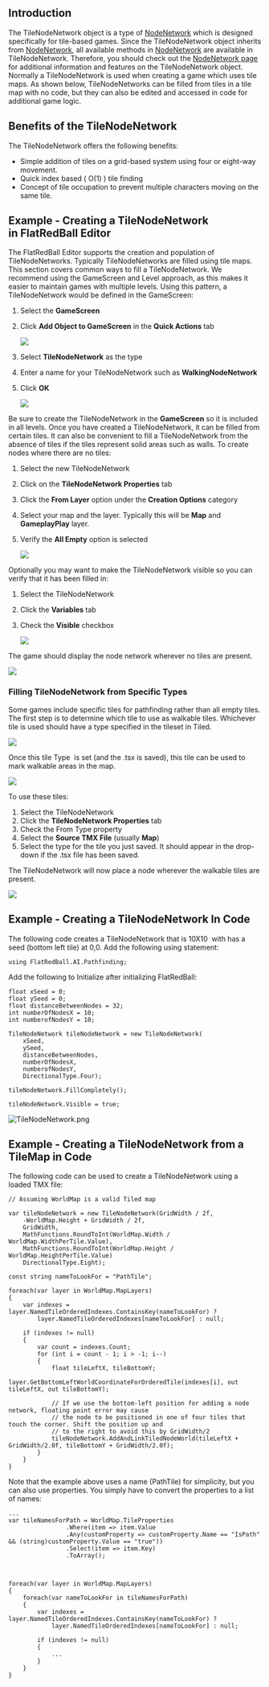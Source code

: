 ## Introduction

The TileNodeNetwork object is a type of [NodeNetwork](/documentation/api/flatredball/flatredball-ai/flatredball-ai-pathfinding-2/flatredball-ai-pathfinding-nodenetwork/.md "FlatRedBall.AI.Pathfinding.NodeNetwork") which is designed specifically for tile-based games. Since the TileNodeNetwork object inherits from [NodeNetwork](/documentation/api/flatredball/flatredball-ai/flatredball-ai-pathfinding-2/flatredball-ai-pathfinding-nodenetwork/.md "FlatRedBall.AI.Pathfinding.NodeNetwork"), all available methods in [NodeNetwork](/documentation/api/flatredball/flatredball-ai/flatredball-ai-pathfinding-2/flatredball-ai-pathfinding-nodenetwork/.md "FlatRedBall.AI.Pathfinding.NodeNetwork") are available in TileNodeNetwork. Therefore, you should check out the [NodeNetwork page](/documentation/api/flatredball/flatredball-ai/flatredball-ai-pathfinding-2/flatredball-ai-pathfinding-nodenetwork/.md "FlatRedBall.AI.Pathfinding.NodeNetwork") for additional information and features on the TileNodeNetwork object. Normally a TileNodeNetwork is used when creating a game which uses tile maps. As shown below, TileNodeNetworks can be filled from tiles in a tile map with no code, but they can also be edited and accessed in code for additional game logic.

## Benefits of the TileNodeNetwork

The TileNodeNetwork offers the following benefits:

-   Simple addition of tiles on a grid-based system using four or eight-way movement.
-   Quick index based ( O(1) ) tile finding
-   Concept of tile occupation to prevent multiple characters moving on the same tile.

## Example - Creating a TileNodeNetwork in FlatRedBall Editor

The FlatRedBall Editor supports the creation and population of TileNodeNetworks. Typically TileNodeNetworks are filled using tile maps. This section covers common ways to fill a TileNodeNetwork. We recommend using the GameScreen and Level approach, as this makes it easier to maintain games with multiple levels. Using this pattern, a TileNodeNetwork would be defined in the GameScreen:

1.  Select the **GameScreen**

2.  Click **Add Object to GameScreen** in the **Quick Actions** tab

    ![](/media/2021-08-img_61278ef517345.png)

3.  Select **TileNodeNetwork** as the type

4.  Enter a name for your TileNodeNetwork such as **WalkingNodeNetwork**

5.  Click ****OK****

    ![](/media/2021-08-img_61278f797745d.png)

Be sure to create the TileNodeNetwork in the **GameScreen** so it is included in all levels. Once you have created a TileNodeNetwork, it can be filled from certain tiles. It can also be convenient to fill a TileNodeNetwork from the absence of tiles if the tiles represent solid areas such as walls. To create nodes where there are no tiles:

1.  Select the new TileNodeNetwork

2.  Click on the **TileNodeNetwork Properties** tab

3.  Click the **From Layer** option under the **Creation Options** category

4.  Select your map and the layer. Typically this will be **Map** and **GameplayPlay** layer.

5.  Verify the **All Empty** option is selected

    ![](/media/2021-08-img_612791599f0de.png)

Optionally you may want to make the TileNodeNetwork visible so you can verify that it has been filled in:

1.  Select the TileNodeNetwork

2.  Click the **Variables** tab

3.  Check the **Visible** checkbox

    ![](/media/2021-08-img_6127925fcfb97.png)

The game should display the node network wherever no tiles are present.

![](/media/2021-08-img_61279322b6383.png)

### Filling TileNodeNetwork from Specific Types

Some games include specific tiles for pathfinding rather than all empty tiles. The first step is to determine which tile to use as walkable tiles. Whichever tile is used should have a type specified in the tileset in Tiled.

![](/media/2021-08-img_612793df73271.png)

Once this tile Type  is set (and the .tsx is saved), this tile can be used to mark walkable areas in the map.

![](/media/2021-08-img_6127946f19390.png)

To use these tiles:

1.  Select the TileNodeNetwork
2.  Click the **TileNodeNetwork Properties** tab
3.  Check the From Type property
4.  Select the **Source TMX File** (usually **Map**)
5.  Select the type for the tile you just saved. It should appear in the drop-down if the .tsx file has been saved.

The TileNodeNetwork will now place a node wherever the walkable tiles are present.

![](/media/2021-08-img_6127951030eb7.png)

## Example - Creating a TileNodeNetwork In Code

The following code creates a TileNodeNetwork that is 10X10  with has a seed (bottom left tile) at 0,0. Add the following using statement:

    using FlatRedBall.AI.Pathfinding;

Add the following to Initialize after initializing FlatRedBall:

    float xSeed = 0;
    float ySeed = 0;
    float distanceBetweenNodes = 32;
    int numberOfNodesX = 10;
    int numberofNodesY = 10;

    TileNodeNetwork tileNodeNetwork = new TileNodeNetwork(
        xSeed, 
        ySeed, 
        distanceBetweenNodes, 
        numberOfNodesX, 
        numberofNodesY, 
        DirectionalType.Four);

    tileNodeNetwork.FillCompletely();

    tileNodeNetwork.Visible = true;

![TileNodeNetwork.png](/media/migrated_media-TileNodeNetwork.png)

## Example - Creating a TileNodeNetwork from a TileMap in Code

The following code can be used to create a TileNodeNetwork using a loaded TMX file:

``` lang:c#
// Assuming WorldMap is a valid Tiled map

var tileNodeNetwork = new TileNodeNetwork(GridWidth / 2f,
    -WorldMap.Height + GridWidth / 2f,
    GridWidth,
    MathFunctions.RoundToInt(WorldMap.Width / WorldMap.WidthPerTile.Value),
    MathFunctions.RoundToInt(WorldMap.Height / WorldMap.HeightPerTile.Value)
    DirectionalType.Eight);

const string nameToLookFor = "PathTile";

foreach(var layer in WorldMap.MapLayers)
{
    var indexes = layer.NamedTileOrderedIndexes.ContainsKey(nameToLookFor) ? 
        layer.NamedTileOrderedIndexes[nameToLookFor] : null;

    if (indexes != null)
    {
        var count = indexes.Count;
        for (int i = count - 1; i > -1; i--)
        {
            float tileLeftX, tileBottomY;
            layer.GetBottomLeftWorldCoordinateForOrderedTile(indexes[i], out tileLeftX, out tileBottomY);
        
            // If we use the bottom-left position for adding a node network, floating point error may cause
            // the node to be positioned in one of four tiles that touch the corner. Shift the position up and
            // to the right to avoid this by GridWidth/2
            tileNodeNetwork.AddAndLinkTiledNodeWorld(tileLeftX + GridWidth/2.0f, tileBottomY + GridWidth/2.0f);
        }
    }
}
```

Note that the example above uses a name (PathTile) for simplicity, but you can also use properties. You simply have to convert the properties to a list of names:

``` lang:c#
...
var tileNamesForPath = WorldMap.TileProperties
                .Where(item => item.Value
                .Any(customProperty => customProperty.Name == "IsPath" && (string)customProperty.Value == "true"))
                .Select(item => item.Key)
                .ToArray();



foreach(var layer in WorldMap.MapLayers)
{
    foreach(var nameToLookFor in tileNamesForPath)
    {
        var indexes = layer.NamedTileOrderedIndexes.ContainsKey(nameToLookFor) ? 
            layer.NamedTileOrderedIndexes[nameToLookFor] : null;

        if (indexes != null)
        {
            ...
        }
    }
}
```

 
